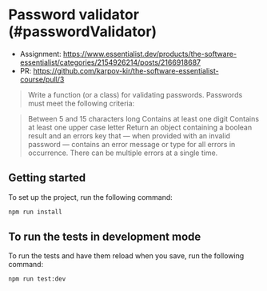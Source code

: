 # Password validator (#passwordValidator)

- Assignment: https://www.essentialist.dev/products/the-software-essentialist/categories/2154926214/posts/2166918687
- PR: https://github.com/karpov-kir/the-software-essentialist-course/pull/3

> Write a function (or a class) for validating passwords. Passwords must meet the following criteria: 

> Between 5 and 15 characters long
> Contains at least one digit
> Contains at least one upper case letter
> Return an object containing a boolean result and an errors key that — when provided with an invalid password — contains an error message or type for all errors in occurrence. There can be multiple errors at a single time.

## Getting started

To set up the project, run the following command:

```bash
npm run install
```

## To run the tests in development mode

To run the tests and have them reload when you save, run the following command:

```bash
npm run test:dev
```
